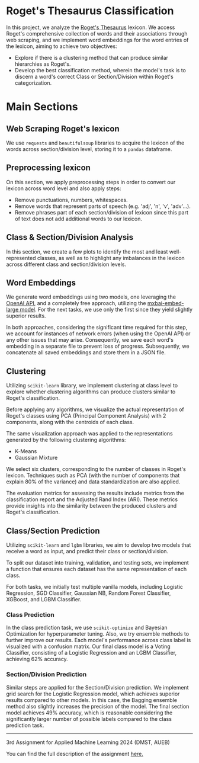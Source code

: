 # Roget's Thesaurus Classification


In this project, we analyze the [Roget's Thesaurus](https://www.gutenberg.org/files/10681/old/20040627-10681-h-body-pos.htm#180.1) lexicon.
We access Roget's comprehensive collection of words and their associations through web scraping, and we implement word embeddings for the word entries of the lexicon, aiming to achieve two objectives:
* Explore if there is a clustering method that can produce similar hierarchies as Roget's.
* Develop the best classification method, wherein the model's task is to discern a word's correct Class or Section/Division within Roget's categorization.


# Main Sections

## Web Scraping Roget's lexicon

We use `requests` and `beautifulsoup` libraries to acquire the lexicon of the words across section/division level, storing it to a `pandas` dataframe.

## Preprocessing lexicon

On this section, we apply preprocessing steps in order to convert our lexicon across word level and also apply steps:
* Remove punctuations, numbers, whitespaces.
* Remove words that represent parts of speech (e.g. 'adj', 'n', 'v', 'adv'...).
* Remove phrases part of each section/division of lexicon since this part of text does not add additional words to our lexicon. 

## Class & Section/Division Analysis

In this section, we create a few plots to identify the most and least well-represented classes,  as well as to highlight any imbalances in the lexicon across different class and section/division levels.

## Word Embeddings

We generate word embeddings using two models, one leveraging the [OpenAI API](https://platform.openai.com/docs/guides/embeddings), and a completely free approach, utilizing the [mxbai-embed-large model](https://huggingface.co/mixedbread-ai/mxbai-embed-2d-large-v1). For the next tasks, we use only the first since they yield slightly superior results.

In both approaches, considering the significant time required for this step, we account for instances of network errors (when using the OpenAI API) or any other issues that may arise. Consequently, we save each word's embedding in a separate file to prevent loss of progress. Subsequently, we concatenate all saved embeddings and store them in a JSON file.


## Clustering
Utilizing `scikit-learn` library, we implement clustering at  class level to explore whether clustering algorithms can produce clusters similar to Roget's classification.

Before applying any algorithms, we visualize the actual representation of Roget's classes using PCA (Principal Component Analysis) with 2 components, along with the centroids of each class.

The same visualization approach was applied to the representations generated by the following clustering algorithms:

* K-Means
* Gaussian Mixture
  
We select six clusters, corresponding to the number of classes in Roget's lexicon. Techniques such as PCA (with the number of components that explain 80% of the variance) and data standardization are also applied.

The evaluation metrics for assessing the results include metrics from the classification report and the Adjusted Rand Index (ARI). These metrics provide insights into the similarity between the produced clusters and Roget's classification.

## Class/Section Prediction

Utilizing `scikit-learn` and `lgbm` libraries, we aim to develop two models that receive a word as input, and predict their class or section/division.

To split our dataset into training, validation, and testing sets, we implement a function that ensures each dataset has the same representation of each class.

For both tasks, we initially test multiple vanilla models, including Logistic Regression, SGD Classifier, Gaussian NB, Random Forest Classifier, XGBoost, and LGBM Classifier.

### Class Prediction

In the class prediction task, we use `scikit-optimize` and Bayesian Optimization for hyperparameter tuning. Also, we try ensemble methods to further improve our results. Each model's performance across class label is visualized with a confusion matrix. Our final class model is a Voting Classifier, consisting of a Logistic Regression and an LGBM Classifier, achieving 62% accuracy.

### Section/Division Prediction

Similar steps are applied for the Section/Division prediction. We implement grid search for the Logistic Regression model, which achieves superior results compared to other models. In this case, the Bagging ensemble method also slightly increases the precision of the model. The final section model achieves 49% accuracy, which is reasonable considering the significantly larger number of possible labels compared to the class prediction task.


--- 

3rd Assignment for Applied Machine Learning 2024 (DMST, AUEB)

You can find the full description of the assignment [here.](https://github.com/cfragiadakis/Roget-s-Thesaurus-Classification/blob/main/third_assignment.ipynb) 

